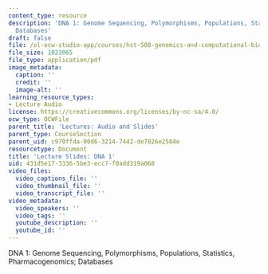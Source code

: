 ```yaml
---
content_type: resource
description: 'DNA 1: Genome Sequencing, Polymorphisms, Populations, Statistics, Pharmacogenomics;
  Databases'
draft: false
file: /ol-ocw-studio-app/courses/hst-508-genomics-and-computational-biology-fall-2002/431d5e1733365be3ecc7f0add319a068_02coct01d1.pdf
file_size: 1023065
file_type: application/pdf
image_metadata:
  caption: ''
  credit: ''
  image-alt: ''
learning_resource_types:
- Lecture Audio
license: https://creativecommons.org/licenses/by-nc-sa/4.0/
ocw_type: OCWFile
parent_title: 'Lectures: Audio and Slides'
parent_type: CourseSection
parent_uid: c970ffda-00d6-3214-7442-de7026e2584e
resourcetype: Document
title: 'Lecture Slides: DNA 1'
uid: 431d5e17-3336-5be3-ecc7-f0add319a068
video_files:
  video_captions_file: ''
  video_thumbnail_file: ''
  video_transcript_file: ''
video_metadata:
  video_speakers: ''
  video_tags: ''
  youtube_description: ''
  youtube_id: ''
---
```

DNA 1: Genome Sequencing, Polymorphisms, Populations, Statistics, Pharmacogenomics; Databases